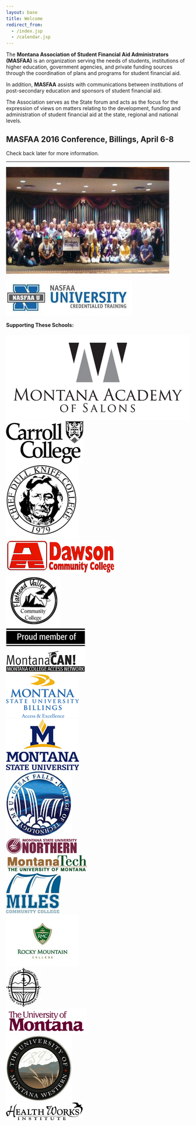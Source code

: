 ```yaml
---
layout: base
title: Welcome
redirect_from:
  - /index.jsp
  - /calendar.jsp
---
```


The **Montana Association of Student Financial Aid Administrators (MASFAA)** is an organization serving the needs of students, institutions of higher education, government agencies, and private funding sources through the coordination of plans and programs for student financial aid.

In addition, **MASFAA** assists with communications between institutions of post-secondary education and sponsors of student financial aid.

The Association serves as the State forum and acts as the focus for the expression of views on matters relating to the development, funding and administration of student financial aid at the state, regional and national levels.

## MASFAA 2016 Conference, Billings, April 6-8 

Check back later for more information.

---

<div class="col-md-12">
  <div class="row">
    <div class="col-md-6 pull-left">
    <p>
      <img src="/images/masfaa.jpg" class="img-responsive center-block" alt="MASFAA"/>
    </p>
    <p>
      <a href="http://www.nasfaa.org/university" target="_blank">
        <img src="/images/nasfaa_u_chart.jpg" class="img-responsive center-block" alt="NASFAA"/>
      </a>
    </p>
  </div>
    <div class="col-md-6 text-center">
  <h4 class="prepend-top" style="padding-top:0px;margin-top:0px;">Supporting These Schools:</h4>
    <div id="slides" class="text-center" >
      <div class="item"><img class="img-responsive center-block" src="/images/rotate/AcademyLogo.jpg" alt="Academy Logo" /></div>
      <div class="item"><img class="img-responsive center-block" src="/images/rotate/carrollCollege.jpg" alt="Carroll College"/></div>
      <div class="item"><img class="img-responsive center-block" src="/images/rotate/Chief_Dull_Knife_College_logo.jpg" alt="Chief Dull Knife College"/></div>
      <div class="item"><img class="img-responsive center-block" src="/images/rotate/Dawson-CC.gif" alt="Dawson CC"/></div>
      <div class="item"><img class="img-responsive center-block" src="/images/rotate/FVCC.jpg" alt="FVCC"/></div>
      <div class="item"><img class="img-responsive center-block" src="/images/rotate/MCAN.png" alt="MCAN"/></div>
      <div class="item"><img class="img-responsive center-block" src="/images/rotate/MSU-Billings.gif" alt="MSU Billings"/></div>
      <div class="item"><img class="img-responsive center-block" src="/images/rotate/MSU-Bozeman.gif" alt="MSU Bozeman"/></div>
      <div class="item"><img class="img-responsive center-block" src="/images/rotate/MSU-GF.jpg" alt="MSU GF"/></div>
      <div class="item"><img class="img-responsive center-block" src="/images/rotate/MSU-N.gif" alt="MSU Northern"/></div>
      <div class="item"><img class="img-responsive center-block" src="/images/rotate/MT-Tech.gif" alt="MT Tech"/></div>
      <div class="item"><img class="img-responsive center-block" src="/images/rotate/MilesCC.jpg" alt="Miles CC"/></div>
      <div class="item"><img class="img-responsive center-block" src="/images/rotate/RockyMountainCollege.jpg" alt="Rocky Mountain College"/></div>
      <div class="item"><img class="img-responsive center-block" src="/images/rotate/UGF.jpg" alt="UGF"/></div>
      <div class="item"><img class="img-responsive center-block" src="/images/rotate/UM-Missoula.gif" alt="UM Missoula"/></div>
      <div class="item"><img class="img-responsive center-block" src="/images/rotate/UM-Western.gif" alt="UM Western"/></div>
      <div class="item"><img class="img-responsive center-block" src="/images/rotate/healthworks.gif" alt="Health Works"/></div>
    </div>
  </div>
  </div>
</div>

<script src="{{ "/assets/owl-carousel/owl.carousel.min.js" | prepend:site.baseurl }}"></script>
<script>
$(document).ready(function() {
  $("#slides").owlCarousel({
      autoPlay: 3000, //Set AutoPlay to 3 seconds
      items : 1,
      navigation: false,
      singleItem: true,
      pagination: false
  });
});
</script>

